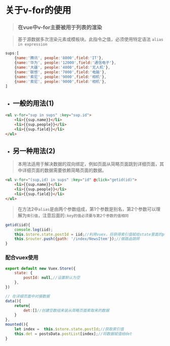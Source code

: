 # 关于v-for的使用

> ###  在vue中v-for主要被用于列表的渲染

> 基于源数据多次渲染元素或模板块。此指令之值，必须使用特定语法 `alias in expression`
```js
sups:[
    {name:'腾讯', people:'8000',field:'IT'},
    {name:'华为', people:'12000',field:'通信电子'},
    {name:'大疆', people:'4000',field:'无人机'},
    {name:'联想', people:'7000',field:'电脑'},
    {name:'索尼', people:'9000',field:'相机'},
    {name:'索尼', people:'9000',field:'相机'},
]
```
* ## 一般的用法(1)
```html
<ul v-for="sup in sups" :key="sup.id">
    <li>{{sup.name}}</li>
    <li>{{sup.people}}</li>
    <li>{{sup.field}}</li>
</ul>
```
* ## 另一种用法(2)
> 本用法适用于解决数据的双向绑定，例如页面从简略页面跳到详细页面，其中详细页面的数据需要依赖简略页面的数据。
```html
<ul v-for="(sup,id) in sups" :key="id" @click="getid(id)">
    <li>{{sup.name}}</li>
    <li>{{sup.people}}</li>
    <li>{{sup.field}}</li>
</ul>
```
> 在方法2中`alias`是由两个参数组成，第1个参数是别名，第2个参数可以理解为`索引值`，注意后面的`:key的值必须要与第2个参数的值相同`
```js
getid(iid){
    console.log(iid);
    this.$store.state.postId = iid;//利用vuex，将获得索引值赋给state里面的postId
	this.$router.push({path: '/index/NewsItem'});//做路由跳转
}
```
### 配合vuex使用
```js
export default new Vuex.Store({
    state: {
        postId: null,//设置默认为空
    },
})
```
```js
// 在详细页面中对接数据
data(){
    return{
        det:[]//创建空数组来装从简略页面索取来的数据
    }
},
mounted(){
    let index =  this.$store.state.postId;//获取索引值
    this.det = postsData.postList[index];//将数据赋值给det
}
```

